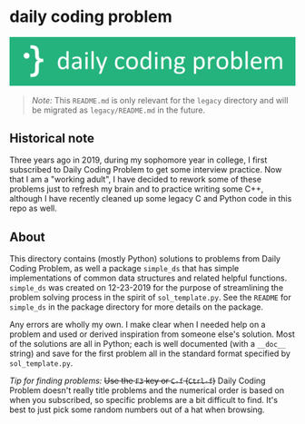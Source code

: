 # daily coding problem

![./dcp_banner.png](./dcp_banner.png)

> *Note:* This `README.md` is only relevant for the `legacy` directory and will
> be migrated as `legacy/README.md` in the future.

## Historical note

Three years ago in 2019, during my sophomore year in college, I first
subscribed to Daily Coding Problem to get some interview practice. Now that I
am a "working adult", I have decided to rework some of these problems just to
refresh my brain and to practice writing some C++, although I have recently
cleaned up some legacy C and Python code in this repo as well.

## About

This directory contains (mostly Python) solutions to problems from Daily Coding
Problem, as well a package `simple_ds` that has simple implementations of
common data structures and related helpful functions. `simple_ds` was created
on 12-23-2019 for the purpose of streamlining the problem solving process in
the spirit of `sol_template.py`. See the `README` for `simple_ds` in the
package directory for more details on the package.

Any errors are wholly my own. I make clear when I needed help on a problem and
used or derived inspiration from someone else's solution. Most of the solutions
are all in Python; each is well documented (with a `__doc__` string) and save
for the first problem all in the standard format specified by `sol_template.py`.

*Tip for finding problems:* ~~Use the `F3` key or `C-f` (`Ctrl-f`)~~ Daily
Coding Problem doesn't really title problems and the numerical order is based
on when you subscribed, so specific problems are a bit difficult to find. It's
best to just pick some random numbers out of a hat when browsing.
